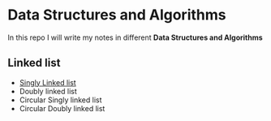 # Data Structures and Algorithms

In this repo I will write my notes in different  **Data Structures and Algorithms**

## Linked list
- [Singly Linked list](https://github.com/mdawoud27/data_structures_and_algorithms/tree/main/singly_linked_lists)
- Doubly linked list
- Circular Singly linked list
- Circular Doubly linked list
